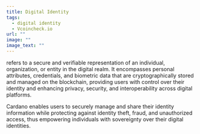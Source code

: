 ```yaml
---
title: Digital Identity
tags:
  - digital identity
  - Vcoincheck.io
url: ""
image: ""
image_text: ""
---
```


refers to a secure and verifiable representation of an individual, organization, or entity in the digital realm. It encompasses personal attributes, credentials, and biometric data that are cryptographically stored and managed on the blockchain, providing users with control over their identity and enhancing privacy, security, and interoperability across digital platforms.

Cardano enables users to securely manage and share their identity information while protecting against identity theft, fraud, and unauthorized access, thus empowering individuals with sovereignty over their digital identities.
